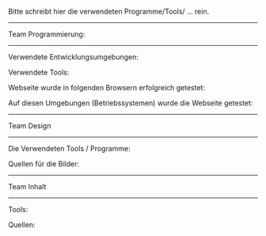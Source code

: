 Bitte schreibt hier die verwendeten Programme/Tools/ ... rein.

*******************************
Team Programmierung:
*******************************
Verwendete Entwicklungsumgebungen:


Verwendete Tools:



Webseite wurde in folgenden Browsern erfolgreich getestet:



Auf diesen Umgebungen (Betriebssystemen) wurde die Webseite getestet:



**********************
Team Design
**********************
Die Verwendeten Tools / Programme:



Quellen für die Bilder:



**********************
Team Inhalt
**********************

Tools:


Quellen:


